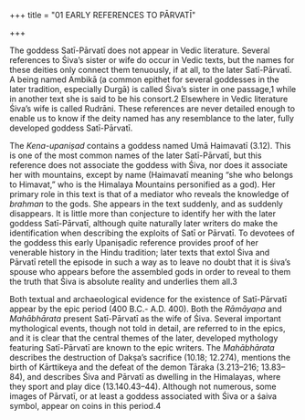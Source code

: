 +++
title = "01 EARLY REFERENCES TO PĀRVATĪ"

+++

The goddess Satī-Pārvatī does not appear in Vedic literature. Several references to Śiva’s sister or wife do occur in Vedic texts, but the names for these deities only connect them tenuously, if at all, to the later Satī-Pārvatī. A being named Ambikā \(a common epithet for several goddesses in the later tradition, especially Durgā\) is called Śiva’s sister in one passage,1 while in another text she is said to be his consort.2 Elsewhere in Vedic literature Śiva’s wife is called Rudrāni. These references are never detailed enough to enable us to know if the deity named has any resemblance to the later, fully developed goddess Satī-Pārvatī.

The *Kena-upaniṣad* contains a goddess named Umā Haimavatī \(3.12\). This is one of the most common names of the later Satī-Pārvatī, but this reference does not associate the goddess with Śiva, nor does it associate her with mountains, except by name \(Haimavatī meaning “she who belongs to Himavat,” who is the Himalaya Mountains personified as a god\). Her primary role in this text is that of a mediator who reveals the knowledge of *brahman* to the gods. She appears in the text suddenly, and as suddenly disappears. It is little more than conjecture to identify her with the later goddess Satī-Pārvatī, although quite naturally later writers do make the identification when describing the exploits of Satī or Pārvatī. To devotees of the goddess this early Upaniṣadic reference provides proof of her venerable history in the Hindu tradition; later texts that extol Śiva and Pārvatī retell the episode in such a way as to leave no doubt that it is śiva’s spouse who appears before the assembled gods in order to reveal to them the truth that Śiva is absolute reality and underlies them all.3

Both textual and archaeological evidence for the existence of Satī-Pārvatī appear by the epic period \(400 B.C.- A.D. 400\). Both the *Rāmāyaṇa* and *Mahābhārata* present Satī-Pārvatī as the wife of Śiva. Several important mythological events, though not told in detail, are referred to in the epics, and it is clear that the central themes of the later, developed mythology featuring Satī-Pārvatī are known to the epic writers. The *Mahābhārata* describes the destruction of Dakṣa’s sacrifice \(10.18; 12.274\), mentions the birth of Kārttikeya and the defeat of the demon Tāraka \(3.213–216; 13.83–84\), and describes Śiva and Pārvatī as dwelling in the Himalayas, where they sport and play dice \(13.140.43–44\). Although not numerous, some images of Pārvatī, or at least a goddess associated with Śiva or a śaiva symbol, appear on coins in this period.4
